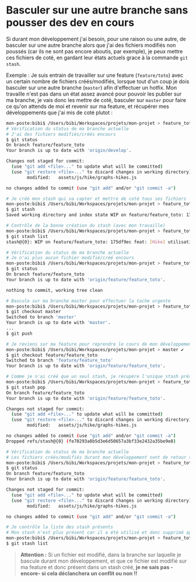 # Basculer sur une autre branche sans pousser des dev en cours

Si durant mon développement j'ai besoin, pour une raison ou une autre, de basculer sur une autre branche alors que j'ai des fichiers modifiés non poussés (car ils ne sont pas encore aboutis, par exemple), je peux mettre ces fichiers de coté, en gardant leur états actuels grace à la commande `git stash`.

Exemple :
Je suis entrain de travailler sur une feature (`feature/toto`) avec un certain nombre de fichiers créés/modifiés, lorsque tout d'un coup je dois basculer sur une autre branche (`master`) afin d'effectuer un hotfix. 
Mon travaille n'est pas dans un état assez avancé pour pouvoir les publier sur ma branche, je vais donc les mettre de coté, basculer sur `master` pour faire ce qu'on attends de moi et revenir sur ma feature, et récupérer mes développements que j'ai mis de coté plutot :
```sh
mon-poste:bibi$ /Users/bibi/Workspaces/projets/mon-projet > feature_toto ✘ ✹ ✭
# Vérification du status de ma branche actuelle
# J'ai des fichiers modifiés/créés encours
$ git status
On branch feature/feature_toto
Your branch is up to date with 'origin/develop'.        

Changes not staged for commit:
  (use "git add <file>..." to update what will be committed)
  (use "git restore <file>..." to discard changes in working directory)
        modified:   assets/js/hike/graphs-hikes.js

no changes added to commit (use "git add" and/or "git commit -a")

# Je créé mon stash qui va capter et mettre de coté tous ses fichiers
mon-poste:bibi$ /Users/bibi/Workspaces/projets/mon-projet > feature_toto ✘ ✹ ✭
$ git stash
Saved working directory and index state WIP on feature/feature_toto: 175df9ec feat: [Hike] utilisation graphs-hikes.js

# Contrôle de la bonne création du stash (avec mon travaille)
mon-poste:bibi$ /Users/bibi/Workspaces/projets/mon-projet > feature_toto ✔
$ git stash list
stash@{0}: WIP on feature/feature_toto: 175df9ec feat: [Hike] utilisation graphs-hikes.js

# Vérification du status de ma branche actuelle
# Je n'ai plus aucun fichier modifié/créé encours
mon-poste:bibi$ /Users/bibi/Workspaces/projets/mon-projet > feature_toto ✔
$ git status
On branch feature/feature_toto
Your branch is up to date with 'origin/feature/feature_toto'.

nothing to commit, working tree clean

# Bascule sur ma branche master pour effectuer la tache urgente
mon-poste:bibi$ /Users/bibi/Workspaces/projets/mon-projet > feature_toto ✔
$ git checkout master
Switched to branch 'master'
Your branch is up to date with 'master'.
...
$ git push

# Je reviens sur ma feature pour reprendre le cours de mon développement
mon-poste:bibi$ /Users/bibi/Workspaces/projets/mon-projet > master ✔
$ git checkout feature/feature_toto
Switched to branch 'feature/feature_toto'
Your branch is up to date with 'origin/feature/feature_toto'.

# Comme je n'ai créé que un seul stash, je récupère l'unique stash présent
mon-poste:bibi$ /Users/bibi/Workspaces/projets/mon-projet > feature_toto ✔
$ git stash pop
On branch feature/feature_toto
Your branch is up to date with 'origin/feature/feature_toto'.        

Changes not staged for commit:
  (use "git add <file>..." to update what will be committed)
  (use "git restore <file>..." to discard changes in working directory)
        modified:   assets/js/hike/graphs-hikes.js

no changes added to commit (use "git add" and/or "git commit -a")
Dropped refs/stash@{0} (fe70293a8b5d3e6d50657a3bf33e2432a35be9e8)

# Vérification du status de ma branche actuelle
# Les fichiers créés/modifiés durant mon développement sont de retour sur ma branche
mon-poste:bibi$ /Users/bibi/Workspaces/projets/mon-projet > feature_toto ✘ ✹ ✭
$ git status
On branch feature/feature_toto
Your branch is up to date with 'origin/feature/feature_toto'.        

Changes not staged for commit:
  (use "git add <file>..." to update what will be committed)
  (use "git restore <file>..." to discard changes in working directory)
        modified:   assets/js/hike/graphs-hikes.js

no changes added to commit (use "git add" and/or "git commit -a")

# Je contrôle la liste des stash présents
# Mon stash n'est plus présent car il a été utilisé et donc supprimé après coup
mon-poste:bibi$ /Users/bibi/Workspaces/projets/mon-projet > feature_toto ✘ ✹ ✭
$ git stash list
`````

>**Attention :**
>Si un fichier est modifié, dans la branche sur laquelle je bascule durant mon développement, et que ce fichier est modifié sur ma feature et donc présent dans un stash créé, **je ne sais pas -encore- si cela déclanchera un conflit ou non !!**
